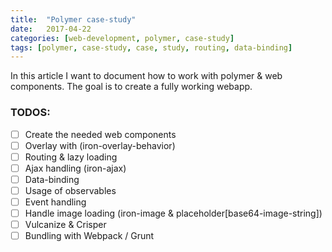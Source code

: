 ```yaml
---
title:  "Polymer case-study"
date:   2017-04-22
categories: [web-development, polymer, case-study]
tags: [polymer, case-study, case, study, routing, data-binding]
---
```


In this article I want to document how to work with polymer & web components.
The goal is to create a fully working webapp.

### TODOS:
- [ ] Create the needed web components
- [ ] Overlay with (iron-overlay-behavior)
- [ ] Routing & lazy loading
- [ ] Ajax handling (iron-ajax)
- [ ] Data-binding
- [ ] Usage of observables
- [ ] Event handling
- [ ] Handle image loading (iron-image & placeholder[base64-image-string])
- [ ] Vulcanize & Crisper
- [ ] Bundling with Webpack / Grunt 
